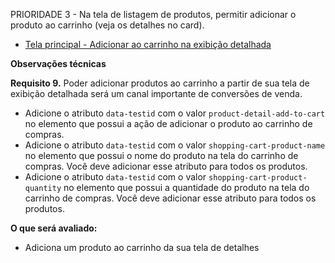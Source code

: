 PRIORIDADE 3 - Na tela de listagem de produtos, permitir adicionar o produto ao carrinho (veja os detalhes no card).

- [Tela principal - Adicionar ao carrinho na exibição detalhada](https://github.com/my-org/my-repo/tree/master/wireframes/card_13.png)

**Observações técnicas**

**Requisito 9.** Poder adicionar produtos ao carrinho a partir de sua tela de exibição detalhada será um canal importante de conversões de venda.

- Adicione o atributo `data-testid` com o valor `product-detail-add-to-cart` no elemento que possui a ação de adicionar o produto ao carrinho de compras.
- Adicione o atributo `data-testid` com o valor `shopping-cart-product-name` no elemento que possui o nome do produto na tela do carrinho de compras. Você deve adicionar esse atributo para todos os produtos.
- Adicione o atributo `data-testid` com o valor `shopping-cart-product-quantity` no elemento que possui a quantidade do produto na tela do carrinho de compras. Você deve adicionar esse atributo para todos os produtos.

**O que será avaliado:**

- Adiciona um produto ao carrinho da sua tela de detalhes
